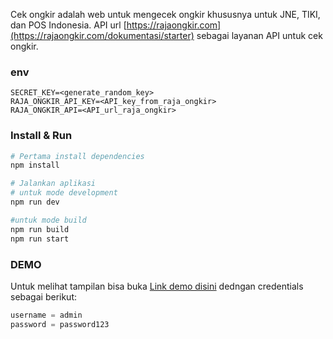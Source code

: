 Cek ongkir adalah web untuk mengecek ongkir khususnya untuk JNE, TIKI, dan POS Indonesia.
API url [https://rajaongkir.com](https://rajaongkir.com/dokumentasi/starter) sebagai layanan API untuk cek ongkir.

### env
```dotenv
SECRET_KEY=<generate_random_key>
RAJA_ONGKIR_API_KEY=<API_key_from_raja_ongkir>
RAJA_ONGKIR_API=<API_url_raja_ongkir>
```

### Install & Run
```bash
# Pertama install dependencies
npm install

# Jalankan aplikasi
# untuk mode development
npm run dev

#untuk mode build
npm run build
npm run start
```

### DEMO
Untuk melihat tampilan bisa buka
[Link demo disini](https://cek-ongkir-ecc0ieh6e-imanfauzi29s-projects.vercel.app/) dedngan credentials sebagai berikut:

```javascript
username = admin
password = password123
```
